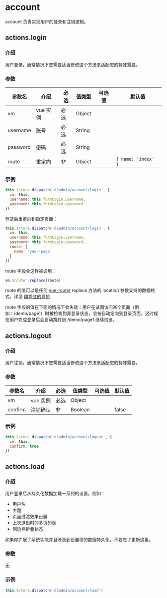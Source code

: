 # account

account 负责实现用户的登录和注销逻辑。

## actions.login

### 介绍

用户登录，通常情况下您需要适当修改这个方法来适配您的特殊需要。

### 参数

| 参数名 | 介绍 | 必选 | 值类型 | 可选值 | 默认值 |
| --- | --- | --- | --- | --- | --- |
| vm | vue 实例 | 必选 | Object |  |  |
| username | 账号 | 必选 | String |  |  |
| password | 密码 | 必选 | String |  |  |
| route | 重定向 | 非 | Object |  | `{ name: 'index' }` |

### 示例

``` js
this.$store.dispatch('d2admin/account/login', {
  vm: this,
  username: this.formLogin.username,
  password: this.formLogin.password
})
```

登录后重定向到指定页面：

``` js
this.$store.dispatch('d2admin/account/login', {
  vm: this,
  username: this.formLogin.username,
  password: this.formLogin.password,
  route: {
    name: 'your-page'
  }
})
```

route 字段会这样被调用：

``` js
vm.$router.replace(route)
```

route 的值可以是任何 [vue-router](https://router.vuejs.org/zh/) replace 方法的 location 参数支持的数据格式。详见 [编程式的导航](https://router.vuejs.org/zh/guide/essentials/navigation.html)

route 字段的值在下面的情况下会失效：用户在试图访问某个页面（例如：/demo/page1）时被检查到非登录状态，会被自动定向到登录页面，这时候在用户完成登录后会自动跳转到 /demo/page1 继续浏览。

## actions.logout

### 介绍

用户注销，通常情况下您需要适当修改这个方法来适配您的特殊需要。

### 参数

| 参数名 | 介绍 | 必选 | 值类型 | 可选值 | 默认值 |
| --- | --- | --- | --- | --- | --- |
| vm | vue 实例 | 必选 | Object |  |  |
| confirm | 注销确认 | 非 | Boolean |  | false |

### 示例

``` js
this.$store.dispatch('d2admin/account/logout', {
  vm: this,
  confirm: true
})
```

## actions.load

### 介绍

用户登录后从持久化数据加载一系列的设置，例如：

* 用户名
* 主题
* 页面过渡效果设置
* 上次退出时的多页列表
* 侧边栏折叠状态

如果你扩展了系统功能并且涉及到设置项的数据持久化，不要忘了更新这里。

### 参数

无

### 示例

``` js
this.$store.dispatch('d2admin/account/load')
```